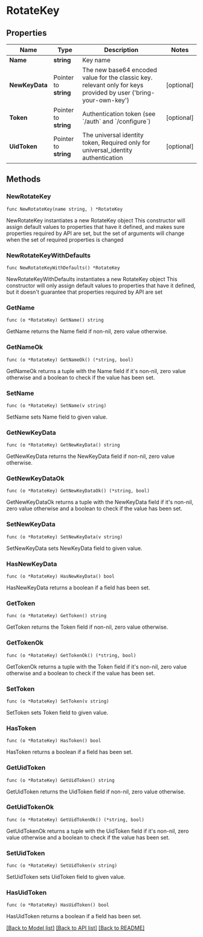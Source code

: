 # RotateKey

## Properties

Name | Type | Description | Notes
------------ | ------------- | ------------- | -------------
**Name** | **string** | Key name | 
**NewKeyData** | Pointer to **string** | The new base64 encoded value for the classic key. relevant only for keys provided by user (&#39;bring-your-own-key&#39;) | [optional] 
**Token** | Pointer to **string** | Authentication token (see &#x60;/auth&#x60; and &#x60;/configure&#x60;) | [optional] 
**UidToken** | Pointer to **string** | The universal identity token, Required only for universal_identity authentication | [optional] 

## Methods

### NewRotateKey

`func NewRotateKey(name string, ) *RotateKey`

NewRotateKey instantiates a new RotateKey object
This constructor will assign default values to properties that have it defined,
and makes sure properties required by API are set, but the set of arguments
will change when the set of required properties is changed

### NewRotateKeyWithDefaults

`func NewRotateKeyWithDefaults() *RotateKey`

NewRotateKeyWithDefaults instantiates a new RotateKey object
This constructor will only assign default values to properties that have it defined,
but it doesn't guarantee that properties required by API are set

### GetName

`func (o *RotateKey) GetName() string`

GetName returns the Name field if non-nil, zero value otherwise.

### GetNameOk

`func (o *RotateKey) GetNameOk() (*string, bool)`

GetNameOk returns a tuple with the Name field if it's non-nil, zero value otherwise
and a boolean to check if the value has been set.

### SetName

`func (o *RotateKey) SetName(v string)`

SetName sets Name field to given value.


### GetNewKeyData

`func (o *RotateKey) GetNewKeyData() string`

GetNewKeyData returns the NewKeyData field if non-nil, zero value otherwise.

### GetNewKeyDataOk

`func (o *RotateKey) GetNewKeyDataOk() (*string, bool)`

GetNewKeyDataOk returns a tuple with the NewKeyData field if it's non-nil, zero value otherwise
and a boolean to check if the value has been set.

### SetNewKeyData

`func (o *RotateKey) SetNewKeyData(v string)`

SetNewKeyData sets NewKeyData field to given value.

### HasNewKeyData

`func (o *RotateKey) HasNewKeyData() bool`

HasNewKeyData returns a boolean if a field has been set.

### GetToken

`func (o *RotateKey) GetToken() string`

GetToken returns the Token field if non-nil, zero value otherwise.

### GetTokenOk

`func (o *RotateKey) GetTokenOk() (*string, bool)`

GetTokenOk returns a tuple with the Token field if it's non-nil, zero value otherwise
and a boolean to check if the value has been set.

### SetToken

`func (o *RotateKey) SetToken(v string)`

SetToken sets Token field to given value.

### HasToken

`func (o *RotateKey) HasToken() bool`

HasToken returns a boolean if a field has been set.

### GetUidToken

`func (o *RotateKey) GetUidToken() string`

GetUidToken returns the UidToken field if non-nil, zero value otherwise.

### GetUidTokenOk

`func (o *RotateKey) GetUidTokenOk() (*string, bool)`

GetUidTokenOk returns a tuple with the UidToken field if it's non-nil, zero value otherwise
and a boolean to check if the value has been set.

### SetUidToken

`func (o *RotateKey) SetUidToken(v string)`

SetUidToken sets UidToken field to given value.

### HasUidToken

`func (o *RotateKey) HasUidToken() bool`

HasUidToken returns a boolean if a field has been set.


[[Back to Model list]](../README.md#documentation-for-models) [[Back to API list]](../README.md#documentation-for-api-endpoints) [[Back to README]](../README.md)


